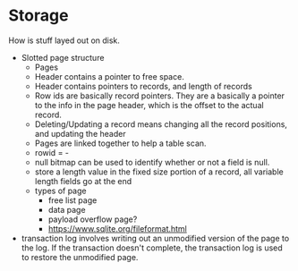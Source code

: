 # Storage

How is stuff layed out on disk.

* Slotted page structure
    * Pages
    * Header contains a pointer to free space.
    * Header contains pointers to records, and length of records
    * Row ids are basically record pointers. They are a basically a pointer to
      the info in the page header, which is the offset to the actual record.
    * Deleting/Updating a record means changing all the record positions, and
      updating the header
    * Pages are linked together to help a table scan.
    * rowid = <page id>-<offset id>
    * null bitmap can be used to identify whether or not a field is null.
    * store a length value in the fixed size portion of a record, all variable
      length fields go at the end
    * types of page
        * free list page
        * data page
        * payload overflow page?
        * https://www.sqlite.org/fileformat.html
* transaction log involves writing out an unmodified version of the page to the
  log. If the transaction doesn't complete, the transaction log is used to
  restore the unmodified page.

